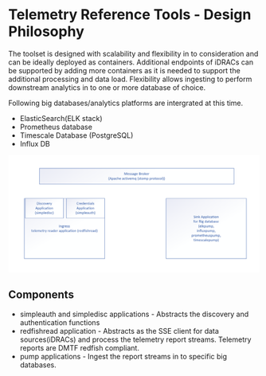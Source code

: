 # Telemetry Reference Tools - Design Philosophy 

The toolset is designed with scalability and flexibility in to consideration and can be ideally deployed as containers. Additional endpoints of iDRACs can be supported by adding more containers as it is needed to support the additional processing and data load. Flexibility allows ingesting to perform downstream analytics in to one or more database of choice.  

Following big databases/analytics platforms are intergrated at this time. 
* ElasticSearch(ELK stack) 
* Prometheus database
* Timescale Database (PostgreSQL)
* Influx DB


![Screenshot](highleveldesign.png)


## Components 
* simpleauth and simpledisc applications - Abstracts the discovery and authentication functions
* redfishread application - Abstracts as the SSE client for data sources(iDRACs) and process the telemetry report streams. Telemetry reports are DMTF redfish compliant.   
* pump applications - Ingest the report streams in to specific big databases. 


